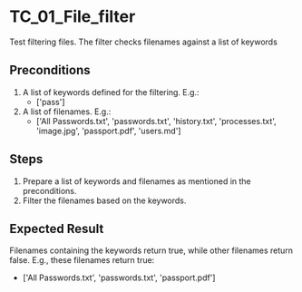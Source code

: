 # TC_01_File_filter

Test filtering files.
The filter checks filenames against a list of keywords

## Preconditions

1. A list of keywords defined for the filtering. E.g.:
    - ['pass']
2. A list of filenames. E.g.:
   - ['All Passwords.txt', 'passwords.txt', 'history.txt', 'processes.txt', 'image.jpg', 'passport.pdf', 'users.md']
   

## Steps

1. Prepare a list of keywords and filenames as mentioned in the preconditions.
2. Filter the filenames based on the keywords.

## Expected Result

Filenames containing the keywords return true, while other filenames return false.
E.g., these filenames return true:
- ['All Passwords.txt', 'passwords.txt', 'passport.pdf']
